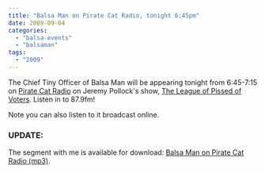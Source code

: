 ```yaml
---
title: "Balsa Man on Pirate Cat Radio, tonight 6:45pm"
date: 2009-09-04
categories: 
  - "balsa-events"
  - "balsaman"
tags: 
  - "2009"
---
```


The Chief Tiny Officer of Balsa Man will be appearing tonight from 6:45-7:15 on [Pirate Cat Radio](http://www.piratecatradio.com) on Jeremy Pollock's show, [The League of Pissed of Voters](http://www.piratecatradio.com/playlist.php?dj=kings). Listen in to 87.9fm!

Note you can also listen to it broadcast online.

### UPDATE:

The segment with me is available for download: [Balsa Man on Pirate Cat Radio (mp3)](http://balsaman.org/wp-content/uploads/2009/09/Balsa-Man-PirateCatRadio.mp3).
